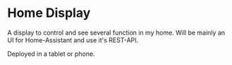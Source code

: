 # Home Display

A display to control and see several function in my home. Will be mainly an UI for Home-Assistant and use it's REST-API.

Deployed in a tablet or phone.
